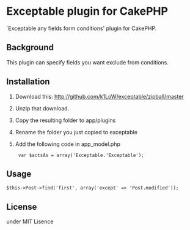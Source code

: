 # Exceptable plugin for CakePHP #

`Exceptable any fields form conditions' plugin for CakePHP.

## Background ##

This plugin can specify fields you want exclude from conditions.

## Installation ##

1. Download this: http://github.com/k1LoW/exceptable/zipball/master
2. Unzip that download.
3. Copy the resulting folder to app/plugins
4. Rename the folder you just copied to exceptable
5. Add the following code in app_model.php
        
        var $actsAs = array('Exceptable.'Exceptable');

## Usage ##

    $this->Post->find('first', array('except' => 'Post.modified'));

## License ##

under MIT Lisence
